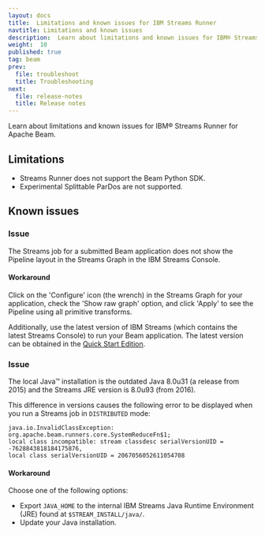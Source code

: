 ```yaml
---
layout: docs
title:  Limitations and known issues for IBM Streams Runner
navtitle: Limitations and known issues
description:  Learn about limitations and known issues for IBM® Streams Runner for Apache Beam.
weight:  10
published: true
tag: beam
prev:
  file: troubleshoot
  title: Troubleshooting
next:
  file: release-notes
  title: Release notes
---
```


Learn about limitations and known issues for IBM® Streams Runner for Apache Beam.

## Limitations

- Streams Runner does not support the Beam Python SDK.
- Experimental Splittable ParDos are not supported.

## Known issues
### Issue
The Streams job for a submitted Beam application does not show the Pipeline layout in the Streams Graph in the IBM Streams Console.

#### Workaround
Click on the 'Configure' icon (the wrench) in the Streams Graph for your application, check the 'Show raw graph' option, and click 'Apply' to see the Pipeline using all primitive transforms.

Additionally, use the latest version of IBM Streams (which contains the latest Streams Console) to run your Beam application. The latest version can be obtained in the [Quick Start Edition]().

### Issue

The local Java™ installation is the outdated Java 8.0u31 (a release from 2015) and the Streams JRE version is 8.0u93 (from 2016).

This difference in versions causes the following error to be displayed when you run a Streams job in `DISTRIBUTED` mode:

```
java.io.InvalidClassException: org.apache.beam.runners.core.SystemReduceFn$1;
local class incompatible: stream classdesc serialVersionUID = -7628843818184175876,
local class serialVersionUID = 2067056052611054708
```

#### Workaround
Choose one of the following options:
- Export `JAVA_HOME` to the internal IBM Streams Java Runtime Environment (JRE) found at `$STREAM_INSTALL/java/`.
- Update your Java installation.
